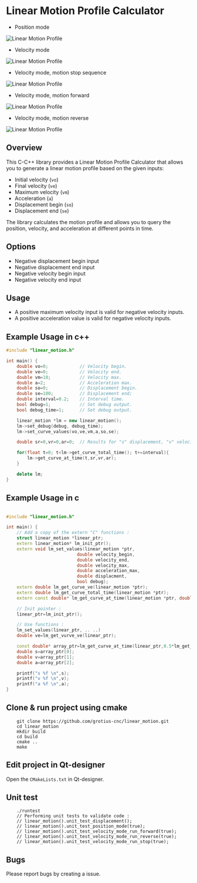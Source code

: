 # Linear Motion Profile Calculator

- Position mode

![Linear Motion Profile](unit_test_position_mode.jpg)

- Velocity mode

![Linear Motion Profile](unit_test_velocity_mode.jpg)

- Velocity mode, motion stop sequence

![Linear Motion Profile](unit_test_velocity_mode_stop.jpg)

- Velocity mode, motion forward

![Linear Motion Profile](unit_test_velocity_mode_run_forward.jpg)

- Velocity mode, motion reverse

![Linear Motion Profile](unit_test_velocity_mode_run_reverse.jpg)

## Overview

This C-C++ library provides a Linear Motion Profile Calculator that allows you to generate a linear motion profile based on the given inputs:

- Initial velocity       (`vo`)
- Final velocity         (`ve`)
- Maximum velocity       (`vm`)
- Acceleration           (`a`)
- Displacement begin     (`so`)
- Displacement end       (`se`)         

The library calculates the motion profile and allows you to query the position, velocity, and acceleration at different points in time.

## Options

- Negative displacement begin input
- Negative displacement end input
- Negative velocity begin input
- Negative velocity end input

## Usage

- A positive maximum velocity input is valid for negative velocity inputs. 
- A positive acceleration value is valid for negative velocity inputs.

## Example Usage in c++

```cpp
#include "linear_motion.h"

int main() {
    double vo=0;            // Velocity begin.
    double ve=0;            // Velocity end.
    double vm=10;           // Velocity max.
    double a=2;             // Acceleration max.
    double so=0;            // Displacement begin.
    double se=100;          // Displacement end;
    double interval=0.2;    // Interval time.
    bool debug=1;           // Set debug output.
    bool debug_time=1;      // Set debug output.

    linear_motion *lm = new linear_motion();
    lm->set_debug(debug, debug_time);
    lm->set_curve_values(vo,ve,vm,a,so,se);

    double sr=0,vr=0,ar=0;  // Results for "s" displacement, "v" velocity , "a" acceleration.

    for(float t=0; t<lm->get_curve_total_time(); t+=interval){
        lm->get_curve_at_time(t,sr,vr,ar);
    }

    delete lm;
}
```
## Example Usage in c

```cpp

#include "linear_motion.h"

int main() {
    // Add a copy of the extern "C" functions :
    struct linear_motion *linear_ptr;
    extern linear_motion* lm_init_ptr();
    extern void lm_set_values(linear_motion *ptr,
                           double velocity_begin,
                           double velocity_end,
                           double velocity_max,
                           double acceleration_max,
                           double displacment,
                           bool debug);
    extern double lm_get_curve_ve(linear_motion *ptr);
    extern double lm_get_curve_total_time(linear_motion *ptr);
    extern const double* lm_get_curve_at_time(linear_motion *ptr, double t);

    // Init pointer :
    linear_ptr=lm_init_ptr();

    // Use functions :
    lm_set_values(linear_ptr, .. ..)
    double ve=lm_get_vurve_ve(linear_ptr);

    const double* array_ptr=lm_get_curve_at_time(linear_ptr,0.5*lm_get_curve_total_time(linear_ptr));
    double s=array_ptr[0];
    double v=array_ptr[1];
    double a=array_ptr[2];

    printf("s %f \n",s);
    printf("v %f \n",v);
    printf("a %f \n",a);
}
```
  
## Clone & run project using cmake

```
	git clone https://github.com/grotius-cnc/linear_motion.git
	cd linear_motion
	mkdir build
	cd build
	cmake ..
	make
```

## Edit project in Qt-designer

Open the `CMakeLists.txt` in Qt-designer.


## Unit test
```
	./runtest
	// Performing unit tests to validate code :
	// linear_motion().unit_test_displacement();
	// linear_motion().unit_test_position_mode(true);
	// linear_motion().unit_test_velocity_mode_run_forward(true);
	// linear_motion().unit_test_velocity_mode_run_reverse(true);
	// linear_motion().unit_test_velocity_mode_run_stop(true);
```

## Bugs

Please report bugs by creating a issue.

